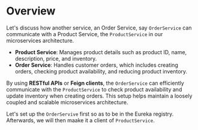 # Overview

Let's discuss how another service, an Order Service, say `OrderService` can communicate with a Product Service, the `ProductService` in our microservices architecture.

- **Product Service**: Manages product details such as product ID, name, description, price, and inventory.
- **Order Service**: Handles customer orders, which includes creating orders, checking product availability, and reducing product inventory.

By using **RESTful APIs** or **Feign clients**, the `OrderService` can efficiently communicate with the `ProductService` to check product availability and update inventory when creating orders. This setup helps maintain a loosely coupled and scalable microservices architecture.

Let's set up the `OrderServive` first so as to be in the Eureka registry. Afterwards, we will then maake it a client of  `ProductService`.
